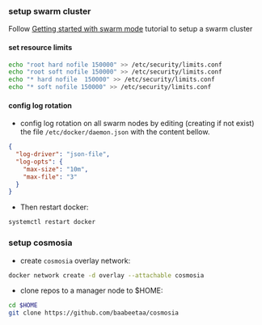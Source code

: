 ### setup swarm cluster
Follow [Getting started with swarm mode](https://docs.docker.com/engine/swarm/swarm-tutorial/) tutorial to setup a swarm cluster

#### set resource limits
```bash
echo "root hard nofile 150000" >> /etc/security/limits.conf
echo "root soft nofile 150000" >> /etc/security/limits.conf
echo "* hard nofile  150000" >> /etc/security/limits.conf
echo "* soft nofile 150000" >> /etc/security/limits.conf
```

#### config log rotation
- config log rotation on all swarm nodes by editing (creating if not exist) the file `/etc/docker/daemon.json` with the content bellow.
```json
{
  "log-driver": "json-file",
  "log-opts": {
    "max-size": "10m",
    "max-file": "3"
  }
}
```

- Then restart docker:
```bash
systemctl restart docker
```

### setup cosmosia

- create `cosmosia` overlay network:

```bash
docker network create -d overlay --attachable cosmosia
```

- clone repos to a manager node to $HOME:
```bash
cd $HOME
git clone https://github.com/baabeetaa/cosmosia
```

